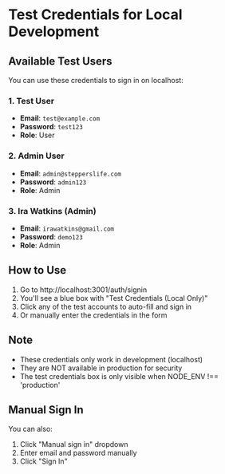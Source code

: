 # Test Credentials for Local Development

## Available Test Users

You can use these credentials to sign in on localhost:

### 1. Test User
- **Email**: `test@example.com`
- **Password**: `test123`
- **Role**: User

### 2. Admin User
- **Email**: `admin@stepperslife.com`
- **Password**: `admin123`
- **Role**: Admin

### 3. Ira Watkins (Admin)
- **Email**: `irawatkins@gmail.com`  
- **Password**: `demo123`
- **Role**: Admin

## How to Use

1. Go to http://localhost:3001/auth/signin
2. You'll see a blue box with "Test Credentials (Local Only)"
3. Click any of the test accounts to auto-fill and sign in
4. Or manually enter the credentials in the form

## Note
- These credentials only work in development (localhost)
- They are NOT available in production for security
- The test credentials box is only visible when NODE_ENV !== 'production'

## Manual Sign In
You can also:
1. Click "Manual sign in" dropdown
2. Enter email and password manually
3. Click "Sign In"